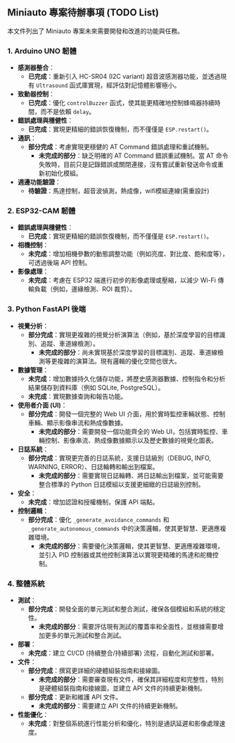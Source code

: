 ## Miniauto 專案待辦事項 (TODO List)

本文件列出了 Miniauto 專案未來需要開發和改進的功能與任務。

### 1. Arduino UNO 韌體

*   **感測器整合**：
    *   **已完成**：重新引入 HC-SR04 (I2C variant) 超音波感測器功能，並透過現有 `Ultrasound` 函式庫實現，經評估對記憶體影響極小。
*   **致動器控制**：
    *   **已完成**：優化 `controlBuzzer` 函式，使其能更精確地控制蜂鳴器持續時間，而不是依賴 `delay`。
*   **錯誤處理與穩健性**：
    *   **已完成**：實現更精細的錯誤恢復機制，而不僅僅是 `ESP.restart()`。
*   **通訊**：
    *   **部分完成**：考慮實現更穩健的 AT Command 錯誤處理和重試機制。
        *   **未完成的部分**：缺乏明確的 AT Command 錯誤重試機制。當 AT 命令失敗時，目前只是記錄錯誤或關閉連接，沒有嘗試重新發送命令或重新初始化模組。
*   **週邊功能驗證**：
    *   **待驗證**：馬達控制，超音波偵測，熱成像，wifi模組連線(需重設計)

### 2. ESP32-CAM 韌體

*   **錯誤處理與穩健性**：
    *   **已完成**：實現更精細的錯誤恢復機制，而不僅僅是 `ESP.restart()`。
*   **相機控制**：
    *   **未完成**：增加相機參數的動態調整功能（例如亮度、對比度、飽和度等），可透過後端 API 控制。
*   **影像處理**：
    *   **未完成**：考慮在 ESP32 端進行初步的影像處理或壓縮，以減少 Wi-Fi 傳輸負載（例如，邊緣檢測、ROI 裁剪）。

### 3. Python FastAPI 後端

*   **視覺分析**：
    *   **部分完成**：實現更複雜的視覺分析演算法（例如，基於深度學習的目標識別、追蹤、車道線檢測）。
        *   **未完成的部分**：尚未實現基於深度學習的目標識別、追蹤、車道線檢測等更複雜的演算法。現有邏輯的優化空間也很大。
*   **數據管理**：
    *   **未完成**：增加數據持久化儲存功能，將歷史感測器數據、控制指令和分析結果儲存到資料庫（例如 SQLite, PostgreSQL）。
    *   **未完成**：實現數據查詢和報告功能。
*   **使用者介面 (UI)**：
    *   **部分完成**：開發一個完整的 Web UI 介面，用於實時監控車輛狀態、控制車輛、顯示影像串流和熱成像數據。
        *   **未完成的部分**：需要開發一個功能齊全的 Web UI，包括實時監控、車輛控制、影像串流、熱成像數據顯示以及歷史數據的視覺化圖表。
*   **日誌系統**：
    *   **部分完成**：實現更完善的日誌系統，支援日誌級別（DEBUG, INFO, WARNING, ERROR）、日誌輪轉和輸出到檔案。
        *   **未完成的部分**：需要實現日誌輪轉、將日誌輸出到檔案，並可能需要整合標準的 Python 日誌模組以支援更細緻的日誌級別控制。
*   **安全**：
    *   **未完成**：增加認證和授權機制，保護 API 端點。
*   **控制邏輯**：
    *   **部分完成**：優化 `_generate_avoidance_commands` 和 `_generate_autonomous_commands` 中的決策邏輯，使其更智慧、更適應複雜環境。
        *   **未完成的部分**：需要優化決策邏輯，使其更智慧、更適應複雜環境，並引入 PID 控制器或其他控制演算法以實現更精確的馬達和舵機控制。

### 4. 整體系統

*   **測試**：
    *   **部分完成**：開發全面的單元測試和整合測試，確保各個模組和系統的穩定性。
        *   **未完成的部分**：需要評估現有測試的覆蓋率和全面性，並根據需要增加更多的單元測試和整合測試。
*   **部署**：
    *   **未完成**：建立 CI/CD (持續整合/持續部署) 流程，自動化測試和部署。
*   **文件**：
    *   **部分完成**：撰寫更詳細的硬體組裝指南和接線圖。
        *   **未完成的部分**：需要審查現有文件，確保其詳細程度和完整性，特別是硬體組裝指南和接線圖，並建立 API 文件的持續更新機制。
    *   **部分完成**：更新和維護 API 文件。
        *   **未完成的部分**：需要建立 API 文件的持續更新機制。
*   **性能優化**：
    *   **未完成**：對整個系統進行性能分析和優化，特別是通訊延遲和影像處理速度。